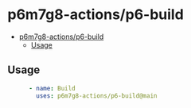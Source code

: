 # p6m7g8-actions/p6-build

- [p6m7g8-actions/p6-build](#p6m7g8-actionsp6-build)
  - [Usage](#usage)

## Usage

```yaml
      - name: Build
        uses: p6m7g8-actions/p6-build@main
```
